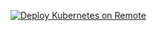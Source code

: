 [![Deploy Kubernetes on Remote](https://github.com/mr-kaveh/kubernetes-deployments/actions/workflows/kubernetes-deploy-pull-request.yml/badge.svg)](https://github.com/mr-kaveh/kubernetes-deployments/actions/workflows/kubernetes-deploy-pull-request.yml)
